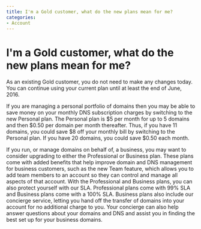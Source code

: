 ```yaml
---
title: I'm a Gold customer, what do the new plans mean for me?
categories:
- Account
---
```


# I'm a Gold customer, what do the new plans mean for me?

As an existing Gold customer, you do not need to make any changes today. You can continue using your current plan until at least the end of June, 2016.

If you are managing a personal portfolio of domains then you may be able to save money on your monthly DNS subscription charges by switching to the new Personal plan. The Personal plan is $5 per month for up to 5 domains and then $0.50 per domain per month thereafter. Thus, if you have 11 domains, you could save $8 off your monthly bill by switching to the Personal plan. If you have 20 domains, you could save $0.50 each month.

If you run, or manage domains on behalf of, a business, you may want to consider upgrading to either the Professional or Business plan. These plans come with added benefits that help improve domain and DNS management for business customers, such as the new Team feature, which allows you to add team members to an account so they can control and manage all aspects of that account. With the Professional and Business plans, you can also protect yourself with our SLA. Professional plans come with 99% SLA and Business plans come with a 100% SLA. Business plans also include our concierge service, letting you hand off the transfer of domains into your account for no additional charge to you. Your concierge can also help answer questions about your domains and DNS and assist you in finding the best set up for your business domains.
